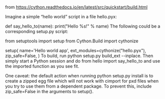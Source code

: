 from https://cython.readthedocs.io/en/latest/src/quickstart/build.html

Imagine a simple “hello world” script in a file hello.pyx:

def say_hello_to(name):
    print("Hello %s!" % name)
The following could be a corresponding setup.py script:

from setuptools import setup
from Cython.Build import cythonize

setup(
    name='Hello world app',
    ext_modules=cythonize("hello.pyx"),
    zip_safe=False,
)
To build, run python setup.py build_ext --inplace. Then simply start a Python session and do from hello import say_hello_to and use the imported function as you see fit.

One caveat: the default action when running python setup.py install is to create a zipped egg file which will not work with cimport for pxd files when you try to use them from a dependent package. To prevent this, include zip_safe=False in the arguments to setup().


